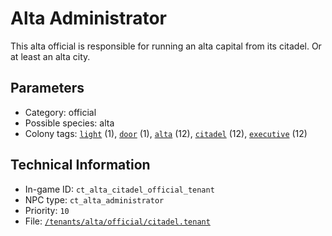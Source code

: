 # Alta Administrator

This alta official is responsible for running an alta capital from its citadel. Or at least an alta city.

## Parameters

- Category: official
- Possible species: alta
- Colony tags: [`light`](https://ceterai.github.io/MyEnternia/Wiki/Tags/Light) (1), [`door`](https://ceterai.github.io/MyEnternia/Wiki/Tags/Door) (1), [`alta`](https://ceterai.github.io/MyEnternia/Wiki/Tags/Alta) (12), [`citadel`](https://ceterai.github.io/MyEnternia/Wiki/Tags/Citadel) (12), [`executive`](https://ceterai.github.io/MyEnternia/Wiki/Tags/Executive) (12)

## Technical Information

- In-game ID: `ct_alta_citadel_official_tenant`
- NPC type: `ct_alta_administrator`
- Priority: `10`
- File: [`/tenants/alta/official/citadel.tenant`](https://github.com/Ceterai/Enternia/blob/main/tenants/alta/official/citadel.tenant)
